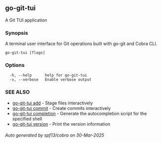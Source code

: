 ## go-git-tui

A Git TUI application

### Synopsis

A terminal user interface for Git operations built with go-git and Cobra CLI.

```
go-git-tui [flags]
```

### Options

```
  -h, --help      help for go-git-tui
  -v, --verbose   Enable verbose output
```

### SEE ALSO

* [go-git-tui add](git-tui_add.md)	 - Stage files interactively
* [go-git-tui commit](git-tui_commit.md)	 - Create commits interactively
* [go-git-tui completion](git-tui_completion.md)	 - Generate the autocompletion script for the specified shell
* [go-git-tui version](git-tui_version.md)	 - Print the version information

###### Auto generated by spf13/cobra on 30-Mar-2025

